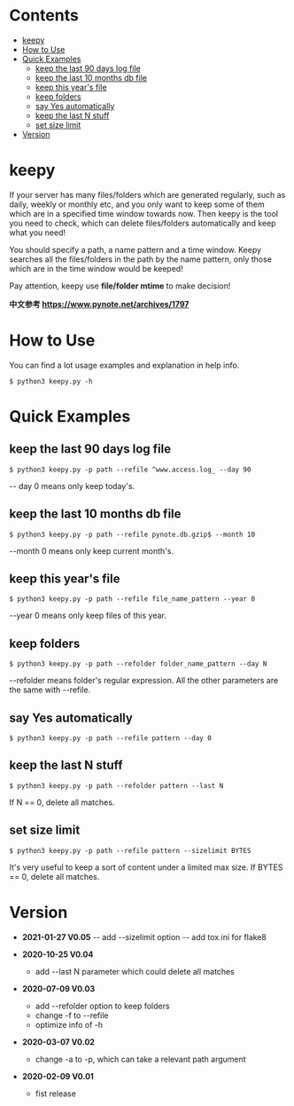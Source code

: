 # Contents

* [keepy](#keepy)
* [How to Use](#How-to-Use)
* [Quick Examples](#Quick-Examples)
    * [keep the last 90 days log file](#keep-the-last-90-days-log-file)
    * [keep the last 10 months db file](#keep-the-last-10-months-db-file)
    * [keep this year's file](#keep-this-years-file)
    * [keep folders](#keep-folders)
    * [say Yes automatically](#say-Yes-automatically)
    * [keep the last N stuff](#keep-the-last-N-stuff)
    * [set size limit](#set-size-limit)
* [Version](#Version)

# keepy

If your server has many files/folders which are generated regularly, such as
daily, weekly or monthly etc, and you only want to keep some of them which are
in a specified time window towards now. Then keepy is the tool you need to
check, which can delete files/folders automatically and keep what you need!

You should specify a path, a name pattern and a time window. Keepy searches 
all the files/folders in the path by the name pattern, only those which are in 
the time window would be keeped!

Pay attention, keepy use **file/folder mtime** to make decision!

**中文参考 https://www.pynote.net/archives/1797**

# How to Use

You can find a lot usage examples and explanation in help info.

    $ python3 keepy.py -h

# Quick Examples

## keep the last 90 days log file

    $ python3 keepy.py -p path --refile ^www.access.log_ --day 90

-- day 0 means only keep today's.

## keep the last 10 months db file

    $ python3 keepy.py -p path --refile pynote.db.gzip$ --month 10

--month 0 means only keep current month's.

## keep this year's file

    $ python3 keepy.py -p path --refile file_name_pattern --year 0

--year 0 means only keep files of this year.

## keep folders

    $ python3 keepy.py -p path --refolder folder_name_pattern --day N
    
--refolder means folder's regular expression. All the other parameters are
the same with --refile.

## say Yes automatically

    $ python3 keepy.py -p path --refile pattern --day 0

## keep the last N stuff

    $ python3 keepy.py -p path --refolder pattern --last N

If N == 0, delete all matches.

## set size limit

    $ python3 keepy.py -p path --refile pattern --sizelimit BYTES

It's very useful to keep a sort of content under a limited max size. If BYTES
== 0, delete all matches.

# Version

* **2021-01-27 V0.05**
    -- add --sizelimit option
    -- add tox.ini for flake8

* **2020-10-25 V0.04**
    - add --last N parameter which could delete all matches

* **2020-07-09 V0.03**
    - add --refolder option to keep folders
    - change -f to --refile
    - optimize info of -h

* **2020-03-07 V0.02**
    - change -a to -p, which can take a relevant path argument

* **2020-02-09 V0.01**
    - fist release


